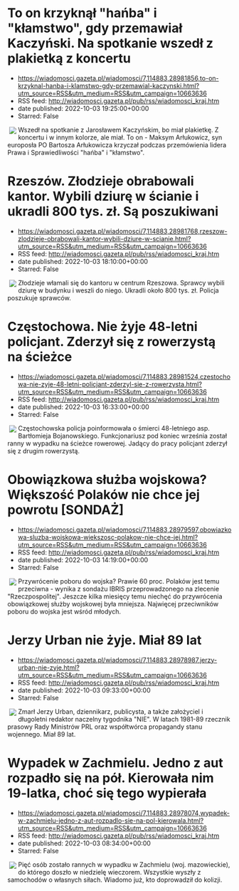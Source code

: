 # To on krzyknął "hańba" i "kłamstwo", gdy przemawiał Kaczyński. Na spotkanie wszedł z plakietką z koncertu
 - https://wiadomosci.gazeta.pl/wiadomosci/7,114883,28981856,to-on-krzyknal-hanba-i-klamstwo-gdy-przemawial-kaczynski.html?utm_source=RSS&utm_medium=RSS&utm_campaign=10663636
 - RSS feed: http://wiadomosci.gazeta.pl/pub/rss/wiadomosci_kraj.htm
 - date published: 2022-10-03 19:25:00+00:00
 - Starred: False

<img align="left" hspace="4" src="https://bi.im-g.pl/im/c2/a3/1b/z28981954M,Maksym-Arlukowicz--to-on-krzyczal--hanba--na-spotk.jpg" vspace="2" />Wszedł na spotkanie z Jarosławem Kaczyńskim, bo miał plakietkę. Z koncertu i w innym kolorze, ale miał. To on - Maksym Arłukowicz, syn europosła PO Bartosza Arłukowicza krzyczał podczas przemówienia lidera Prawa i Sprawiedliwości "hańba" i "kłamstwo".

# Rzeszów. Złodzieje obrabowali kantor. Wybili dziurę w ścianie i ukradli 800 tys. zł. Są poszukiwani
 - https://wiadomosci.gazeta.pl/wiadomosci/7,114883,28981768,rzeszow-zlodzieje-obrabowali-kantor-wybili-dziure-w-scianie.html?utm_source=RSS&utm_medium=RSS&utm_campaign=10663636
 - RSS feed: http://wiadomosci.gazeta.pl/pub/rss/wiadomosci_kraj.htm
 - date published: 2022-10-03 18:10:00+00:00
 - Starred: False

<img align="left" hspace="4" src="https://bi.im-g.pl/im/e6/94/12/z19481830M.jpg" vspace="2" />Złodzieje włamali się do kantoru w centrum Rzeszowa. Sprawcy wybili dziurę w budynku i weszli do niego. Ukradli około 800 tys. zł. Policja poszukuje sprawców.

# Częstochowa. Nie żyje 48-letni policjant. Zderzył się z rowerzystą na ścieżce
 - https://wiadomosci.gazeta.pl/wiadomosci/7,114883,28981524,czestochowa-nie-zyje-48-letni-policjant-zderzyl-sie-z-rowerzysta.html?utm_source=RSS&utm_medium=RSS&utm_campaign=10663636
 - RSS feed: http://wiadomosci.gazeta.pl/pub/rss/wiadomosci_kraj.htm
 - date published: 2022-10-03 16:33:00+00:00
 - Starred: False

<img align="left" hspace="4" src="https://bi.im-g.pl/im/58/a3/1b/z28981592M,Komisariat-w-Czestochowie--Zdjecie-ilustracyjne.jpg" vspace="2" />Częstochowska policja poinformowała o śmierci 48-letniego asp. Bartłomieja Bojanowskiego. Funkcjonariusz pod koniec września został ranny w wypadku na ścieżce rowerowej. Jadący do pracy policjant zderzył się z drugim rowerzystą.

# Obowiązkowa służba wojskowa? Większość Polaków nie chce jej powrotu [SONDAŻ]
 - https://wiadomosci.gazeta.pl/wiadomosci/7,114883,28979597,obowiazkowa-sluzba-wojskowa-wiekszosc-polakow-nie-chce-jej.html?utm_source=RSS&utm_medium=RSS&utm_campaign=10663636
 - RSS feed: http://wiadomosci.gazeta.pl/pub/rss/wiadomosci_kraj.htm
 - date published: 2022-10-03 14:19:00+00:00
 - Starred: False

<img align="left" hspace="4" src="https://bi.im-g.pl/im/7c/a3/1b/z28980348M,Zolnierze--zdjecie-ilustracyjne-.jpg" vspace="2" />Przywrócenie poboru do wojska? Prawie 60 proc. Polaków jest temu przeciwna - wynika z sondażu IBRIS przeprowadzonego na zlecenie "Rzeczpospolitej". Jeszcze kilka miesięcy temu niechęć do przywrócenia obowiązkowej służby wojskowej była mniejsza. Najwięcej przeciwników poboru do wojska jest wśród młodych.

# Jerzy Urban nie żyje. Miał 89 lat
 - https://wiadomosci.gazeta.pl/wiadomosci/7,114883,28978987,jerzy-urban-nie-zyje.html?utm_source=RSS&utm_medium=RSS&utm_campaign=10663636
 - RSS feed: http://wiadomosci.gazeta.pl/pub/rss/wiadomosci_kraj.htm
 - date published: 2022-10-03 09:33:00+00:00
 - Starred: False

<img align="left" hspace="4" src="https://bi.im-g.pl/im/5f/a2/1b/z28979039M,Jerzy-Urban-nie-zyje.jpg" vspace="2" />Zmarł Jerzy Urban, dziennikarz, publicysta, a także założyciel i długoletni redaktor naczelny tygodnika "NIE". W latach 1981-89 rzecznik prasowy Rady Ministrów PRL oraz współtwórca propagandy stanu wojennego. Miał 89 lat.

# Wypadek w Zachmielu. Jedno z aut rozpadło się na pół. Kierowała nim 19-latka, choć się tego wypierała
 - https://wiadomosci.gazeta.pl/wiadomosci/7,114883,28978074,wypadek-w-zachmielu-jedno-z-aut-rozpadlo-sie-na-pol-kierowala.html?utm_source=RSS&utm_medium=RSS&utm_campaign=10663636
 - RSS feed: http://wiadomosci.gazeta.pl/pub/rss/wiadomosci_kraj.htm
 - date published: 2022-10-03 08:34:00+00:00
 - Starred: False

<img align="left" hspace="4" src="https://bi.im-g.pl/im/39/91/1b/z28907833M,policja---zdjecie-ilustracyjne.jpg" vspace="2" />Pięć osób zostało rannych w wypadku w Zachmielu (woj. mazowieckie), do którego doszło w niedzielę wieczorem. Wszystkie wyszły z samochodów o własnych siłach. Wiadomo już, kto doprowadził do kolizji.

